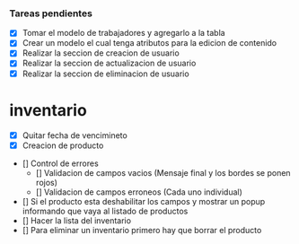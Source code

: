 ### Tareas pendientes
- [X] Tomar el modelo de trabajadores y agregarlo a la tabla
- [x] Crear un modelo el cual tenga atributos para la edicion de contenido 
- [x] Realizar la seccion de creacion de usuario
- [x] Realizar la seccion de actualizacion de usuario
- [x] Realizar la seccion de eliminacion de usuario

# inventario
- [X] Quitar fecha de vencimineto
- [X] Creacion de producto
- [] Control de errores
    - [] Validacion de campos vacios (Mensaje final y los bordes se ponen rojos)
    - [] Validacion de campos erroneos (Cada uno individual)
- [] Si el producto esta deshabilitar los campos y mostrar un popup informando que vaya al listado de productos
- [] Hacer la lista del inventario
- [] Para eliminar un inventario primero hay que borrar el producto